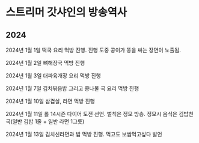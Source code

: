 # 스트리머 갓샤인의 방송역사
## 2024
2024년 1월 1일 떡국 요리 먹방 진행. 진행 도중 콩이가 똥을 싸는 장면이 노출됨.  

2024년 1월 2일 뼈해장국 먹방 진행  

2024년 1월 3일 대파육개장 요리 먹방 진행  

2024년 1월 7일 김치볶음밥 그리고 콩나물 국 요리 먹방 진행  

2024년 1월 10일 삼겹살, 라면 먹방 진행 

2024년 1월 11일 롤 14시즌 다이어 도전 선언. 벌칙은 정모 방송. 정모시 음식은 김밥천국(일반 김밥 1줄 + 일반 라면 1그릇)

2024년 1월 13일 김치신라면과 밥 먹방 진행. 먹고도 보쌈먹고싶다 발언

